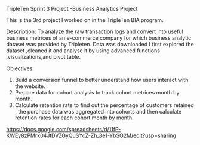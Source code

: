 TripleTen Sprint 3 Project -Business Analytics Project

This is the 3rd project I worked on in the TripleTen BIA program.

Description: To analyze the raw transaction logs and convert into useful business metrices of an e-commerce company  for which business analytic dataset was provided by Tripleten. Data was downloaded I first explored the dataset ,cleaned it and analyse it by using advanced functions ,visualizations,and pivot table.

Objectives:
1. Build a conversion funnel to better understand how users interact with the website.
2. Prepare data for cohort analysis to track cohort metrices month by month.
3. Calculate retention rate to find out the percentage of customers retained , the purchase data was aggregated into cohorts and then calculate retention rates for each cohort month by month.










https://docs.google.com/spreadsheets/d/11fP-KWEy8zPMrk04JtDVZGyQuSYcZ-Zh_8e1-YbSO2M/edit?usp=sharing
